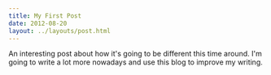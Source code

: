 ```yaml
---
title: My First Post
date: 2012-08-20
layout: ../layouts/post.html
---
```


An interesting post about how it's going to be different this time around. I'm going to write a lot more nowadays and use this blog to improve my writing.
